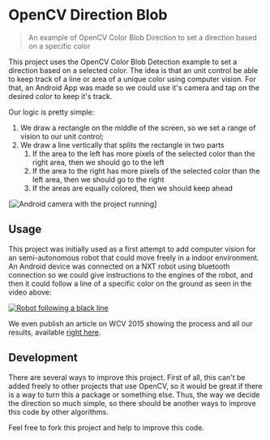 # OpenCV Direction Blob
> An example of OpenCV Color Blob Direction to set a direction based on a specific color

This project uses the OpenCV Color Blob Detection example to set a direction based on a selected color. The idea is that an unit control be able to keep track of a line or area of a unique color using computer vision. For that, an Android App was made so we could use it's camera and tap on the desired color to keep it's track.

Our logic is pretty simple:
1. We draw a rectangle on the middle of the screen, so we set a range of vision to our unit control;
2. We draw a line vertically that splits the rectangle in two parts
    1. If the area to the left has more pixels of the selected color than the right area, then we should go to the left
    2. If the area to the right has more pixels of the selected color than the left area, then we should go to the right
    3. If the areas are equally colored, then we should keep ahead

[![Android camera with the project running](http://mariotoledo.github.io/opencv-direction-blob/docs/camera.jpg)]

## Usage
This project was initially used as a first attempt to add computer vision for an semi-autonomous robot that could move freely in a indoor environment. An Android device was connected on a NXT robot using bluetooth connection so we could give instructions to the engines of the robot, and then it could follow a line of a specific color on the ground as seen in the video above:

[![Robot following a black line](https://img.youtube.com/vi/cxLMny_5SNs/0.jpg)](https://www.youtube.com/watch?v=cxLMny_5SNs)

We even publish an article on WCV 2015 showing the process and all our results, available [right here](http://www.lbd.dcc.ufmg.br/colecoes/wvc/2015/020.pdf).

## Development

There are several ways to improve this project. First of all, this can't be added freely to other projects that use OpenCV, so it would be great if there is a way to turn this a package or something else. Thus, the way we decide the direction so much simple, so there should be another ways to improve this code by other algorithms.

Feel free to fork this project and help to improve this code.
